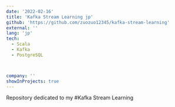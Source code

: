 ```yaml
---
date: '2022-02-16'
title: 'Kafka Stream Learning jp'
github: 'https://github.com/zuozuo12345/kafka-stream-learning'
external: ''
lang: 'jp'
tech:
  - Scala
  - Kafka
  - PostgreSQL



company: ''
showInProjects: true
---
```

Repository dedicated to my #Kafka Stream Learning
